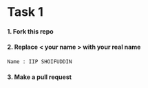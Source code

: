 # Task 1

#### 1. Fork this repo

#### 2. Replace < your name > with your real name

```
Name : IIP SHOIFUDDIN
```

#### 3. Make a pull request
